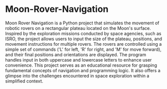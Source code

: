 # Moon-Rover-Navigation
Moon Rover Navigation is a Python project that simulates the movement of robotic rovers on a rectangular plateau located on the Moon's surface. Inspired by the exploration missions conducted by space agencies, such as ISRO, the project allows users to input the size of the plateau, positions, and movement instructions for multiple rovers. The rovers are controlled using a simple set of commands ('L' for left, 'R' for right, and 'M' for move forward), and their final positions and orientations are displayed. The program handles input in both uppercase and lowercase letters to enhance user convenience. This project serves as an educational resource for grasping fundamental concepts of navigation and programming logic. It also offers a glimpse into the challenges encountered in space exploration within a simplified context.
